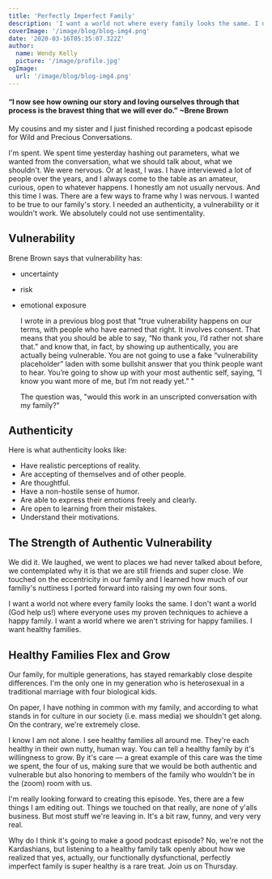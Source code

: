 ```yaml
---
title: 'Perfectly Imperfect Family'
description: 'I want a world not where every family looks the same. I don't want a world (God help us!) where everyone uses my proven techniques to achieve a happy family. I want a world where we aren't striving for happy families. I want healthy families.'
coverImage: '/image/blog/blog-img4.png'
date: '2020-03-16T05:35:07.322Z'
author:
  name: Wendy Kelly
  picture: '/image/profile.jpg'
ogImage:
  url: '/image/blog/blog-img4.png'
---
```


#### “I now see how owning our story and loving ourselves through that process is the bravest thing that we will ever do.” ~Brene Brown

My cousins and my sister and I just finished recording a podcast episode for Wild and Precious Conversations.

I'm spent. We spent time yesterday hashing out parameters, what we wanted from the conversation, what we should talk about, what we shouldn't.
We were nervous. Or at least, I was. I have interviewed a lot of people over the years, and I always come to the table as an amateur, curious, open to whatever happens. I honestly am not usually nervous.
And this time I was. There are a few ways to frame why I was nervous. I wanted to be true to our family's story. I needed an authenticity, a vulnerability or it wouldn't work. We absolutely could not use sentimentality.

## Vulnerability

Brene Brown says that vulnerability has:

- uncertainty
- risk
- emotional exposure

  I wrote in a previous blog post that "true vulnerability happens on our terms, with people who have earned that right. It involves consent.
  That means that you should be able to say, “No thank you, I’d rather not share that.” and know that, in fact, by showing up authentically, you are actually being vulnerable. You are not going to use a fake “vulnerability placeholder” laden with some bullshit answer that you think people want to hear. You’re going to show up with your most authentic self, saying, “I know you want more of me, but I’m not ready yet.” "

  The question was, "would this work in an unscripted conversation with my family?"

## Authenticity

Here is what authenticity looks like:

- Have realistic perceptions of reality.
- Are accepting of themselves and of other people.
- Are thoughtful.
- Have a non-hostile sense of humor.
- Are able to express their emotions freely and clearly.
- Are open to learning from their mistakes.
- Understand their motivations.

## The Strength of Authentic Vulnerability

We did it. We laughed, we went to places we had never talked about before, we contemplated why it is that we are still friends and super close. We touched on the eccentricity in our family and I learned how much of our familiy's nuttiness I ported forward into raising my own four sons.

I want a world not where every family looks the same. I don't want a world (God help us!) where everyone uses my proven techniques to achieve a happy family. I want a world where we aren't striving for happy families. I want healthy families.

## Healthy Families Flex and Grow

Our family, for multiple generations, has stayed remarkably close despite differences. I'm the only one in my generation who is heterosexual in a traditional marriage with four biological kids.

On paper, I have nothing in common with my family, and according to what stands in for culture in our society (i.e. mass media) we shouldn't get along. On the contrary, we're extremely close.

I know I am not alone. I see healthy families all around me. They're each healthy in their own nutty, human way. You can tell a healthy family by it's willingness to grow. By it's care — a great example of this care was the time we spent, the four of us, making sure that we would be both authentic and vulnerable but also honoring to members of the family who wouldn't be in the (zoom) room with us.

I'm really looking forward to creating this episode. Yes, there are a few things I am editing out. Things we touched on that really, are none of y'alls business. But most stuff we're leaving in. It's a bit raw, funny, and very very real.

Why do I think it's going to make a good podcast episode? No, we're not the Kardashians, but listening to a healthy family talk openly about how we realized that yes, actually, our functionally dysfunctional, perfectly imperfect family is super healthy is a rare treat. Join us on Thursday.
